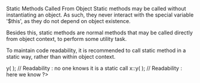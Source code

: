 Static Methods Called From Object
Static methods may be called without instantiating an object. As such, they never interact with the special variable '$this', as they do not depend on object existence. 

Besides this, static methods are normal methods that may be called directly from object context, to perform some utility task. 

To maintain code readability, it is recommended to call static method in a static way, rather than within object context.

<?php
    class x {
        static function y( ) {}
    }
    
    $z = new x( );
    
    $z->y( ); // Readability : no one knows it is a static call
    x::y( );  // Readability : here we know
?>

